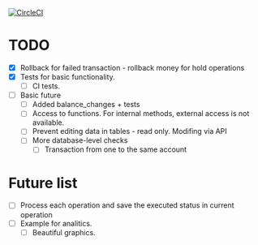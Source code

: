 [![CircleCI](https://circleci.com/gh/gebv/acca/tree/master.svg?style=svg)](https://circleci.com/gh/gebv/acca/tree/master)

# TODO

- [x] Rollback for failed transaction - rollback money for hold operations
- [x] Tests for basic functionality.
  - [ ] CI tests.
- [ ] Basic future
  - [ ] Added balance_changes + tests
  - [ ] Access to functions. For internal methods, external access is not available.
  - [ ] Prevent editing data in tables - read only. Modifing via API
  - [ ] More database-level checks
    - [ ] Transaction from one to the same account

# Future list
- [ ] Process each operation and save the executed status in current operation
- [ ] Example for analitics.
  - [ ] Beautiful graphics.
